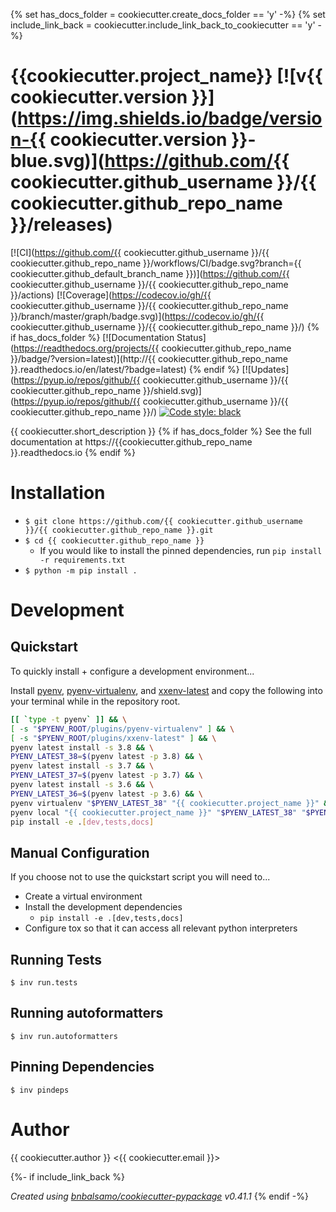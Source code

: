 {% set has_docs_folder = cookiecutter.create_docs_folder == 'y' -%}
{% set include_link_back = cookiecutter.include_link_back_to_cookiecutter == 'y' -%}
# {{cookiecutter.project_name}} [![v{{ cookiecutter.version }}](https://img.shields.io/badge/version-{{ cookiecutter.version }}-blue.svg)](https://github.com/{{ cookiecutter.github_username }}/{{ cookiecutter.github_repo_name }}/releases)

[![CI](https://github.com/{{ cookiecutter.github_username }}/{{ cookiecutter.github_repo_name }}/workflows/CI/badge.svg?branch={{ cookiecutter.github_default_branch_name }})](https://github.com/{{ cookiecutter.github_username }}/{{ cookiecutter.github_repo_name }}/actions)
[![Coverage](https://codecov.io/gh/{{ cookiecutter.github_username }}/{{ cookiecutter.github_repo_name }}/branch/master/graph/badge.svg)](https://codecov.io/gh/{{ cookiecutter.github_username }}/{{ cookiecutter.github_repo_name }}/)
{% if has_docs_folder %} [![Documentation Status](https://readthedocs.org/projects/{{ cookiecutter.github_repo_name }}/badge/?version=latest)](http://{{ cookiecutter.github_repo_name }}.readthedocs.io/en/latest/?badge=latest) {% endif %}
[![Updates](https://pyup.io/repos/github/{{ cookiecutter.github_username }}/{{ cookiecutter.github_repo_name }}/shield.svg)](https://pyup.io/repos/github/{{ cookiecutter.github_username }}/{{ cookiecutter.github_repo_name }}/) [![Code style: black](https://img.shields.io/badge/code%20style-black-000000.svg)](https://github.com/ambv/black)

{{ cookiecutter.short_description }}
{% if has_docs_folder %}
See the full documentation at https://{{cookiecutter.github_repo_name }}.readthedocs.io
{% endif %}
# Installation
- ```$ git clone https://github.com/{{ cookiecutter.github_username }}/{{ cookiecutter.github_repo_name }}.git```
- ```$ cd {{ cookiecutter.github_repo_name }}```
    - If you would like to install the pinned dependencies, run ```pip install -r requirements.txt```
- ```$ python -m pip install .```

# Development

## Quickstart

To quickly install + configure a development environment...

Install [pyenv](https://github.com/pyenv/pyenv), [pyenv-virtualenv](https://github.com/pyenv/pyenv-virtualenv),
and [xxenv-latest](https://github.com/momo-lab/xxenv-latest) and copy the following into your terminal while
in the repository root.

```bash
[[ `type -t pyenv` ]] && \
[ -s "$PYENV_ROOT/plugins/pyenv-virtualenv" ] && \
[ -s "$PYENV_ROOT/plugins/xxenv-latest" ] && \
pyenv latest install -s 3.8 && \
PYENV_LATEST_38=$(pyenv latest -p 3.8) && \
pyenv latest install -s 3.7 && \
PYENV_LATEST_37=$(pyenv latest -p 3.7) && \
pyenv latest install -s 3.6 && \
PYENV_LATEST_36=$(pyenv latest -p 3.6) && \
pyenv virtualenv "$PYENV_LATEST_38" "{{ cookiecutter.project_name }}" && \
pyenv local "{{ cookiecutter.project_name }}" "$PYENV_LATEST_38" "$PYENV_LATEST_37" "$PYENV_LATEST_36" && \
pip install -e .[dev,tests,docs]
```

## Manual Configuration

If you choose not to use the quickstart script you will need to...

- Create a virtual environment
- Install the development dependencies
    - `pip install -e .[dev,tests,docs]`
- Configure tox so that it can access all relevant python interpreters

## Running Tests
```
$ inv run.tests
```

## Running autoformatters
```
$ inv run.autoformatters
```

## Pinning Dependencies
```
$ inv pindeps
```

# Author
{{ cookiecutter.author }} <{{ cookiecutter.email }}>

{%- if include_link_back %}

_Created using [bnbalsamo/cookiecutter-pypackage](https://github.com/bnbalsamo/cookiecutter-pypackage) v0.41.1_
{% endif -%}
